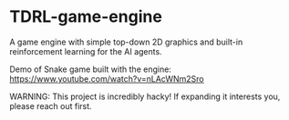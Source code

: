 # TDRL-game-engine
A game engine with simple top-down 2D graphics and built-in reinforcement learning for the AI agents.

Demo of Snake game built with the engine:
https://www.youtube.com/watch?v=nLAcWNm2Sro

WARNING: This project is incredibly hacky! If expanding it interests you, please reach out first.
